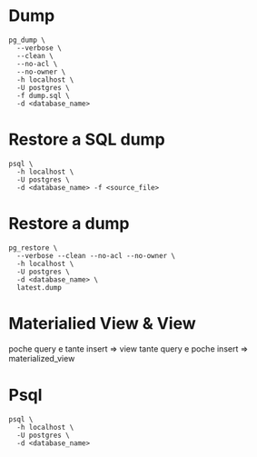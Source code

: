 # Dump

```
pg_dump \
  --verbose \
  --clean \
  --no-acl \
  --no-owner \
  -h localhost \
  -U postgres \
  -f dump.sql \
  -d <database_name>
```

# Restore a SQL dump

```
psql \
  -h localhost \
  -U postgres \
  -d <database_name> -f <source_file>
```

# Restore a dump

```
pg_restore \
  --verbose --clean --no-acl --no-owner \
  -h localhost \
  -U postgres \
  -d <database_name> \
  latest.dump
```

# Materialied View & View

poche query e tante insert => view
tante query e poche insert => materialized_view

# Psql

```
psql \
  -h localhost \
  -U postgres \
  -d <database_name>
```

